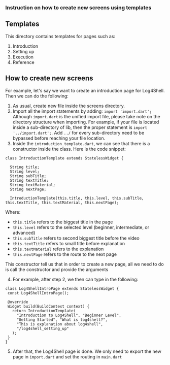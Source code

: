 ### Instruction on how to create new screens using templates

## Templates
This directory contains templates for pages such as:
1. Introduction
2. Setting up
3. Execution
4. Reference

## How to create new screens
For example, let's say we want to create an introduction page for Log4Shell. Then we can do the following:
1. As usual, create new file inside the screens directory.
2. Import all the import statements by adding: `import 'import.dart';`
Although `import.dart` is the unified import file, please take note on the directory structure when importing. For example, if your file is located inside a sub-directory of lib, then the proper statement is `import '../import.dart';`. Add `../` for every sub-directory need to be bypassed before reaching your file location.
4. Inside the `introduction_template.dart`, we can see that there is a constructor inside the class. Here is the code snippet:
```
class IntroductionTemplate extends StatelessWidget {

  String title;
  String level;
  String subTitle;
  String textTitle;
  String textMaterial;
  String nextPage;

  IntroductionTemplate(this.title, this.level, this.subTitle, this.textTitle, this.textMaterial, this.nextPage);
```
 
 Where:
 * `this.title` refers to the biggest title in the page
 * `this.level` refers to the selected level (beginner, intermediate, or advanced)
 * `this.subTitle` refers to second biggest title before the video
 * `this.textTitle` refers to small title before explanation
 * `this.textMaterial` refers to the explanation
 * `this.nextPage` refers to the route to the next page

 This constructor tell us that in order to create a new page, all we need to do is call the constructor and provide the arguments
 
 4. For example, after step 2, we then can type in the following:
 ```
 class Log4ShellIntroPage extends StatelessWidget {
  const Log4ShellIntroPage();

  @override
  Widget build(BuildContext context) {
    return IntroductionTemplate(
      "Introduction to Log4Shell", "Beginner Level",
      "Getting Started", "What is log4shell?",
      "This is explanation about log4shell",
      "/log4shell_setting_up"
    );
  }
}

```
5. After that, the Log4Shell page is done. We only need to export the new page in `import.dart` and set the routing in `main.dart`
